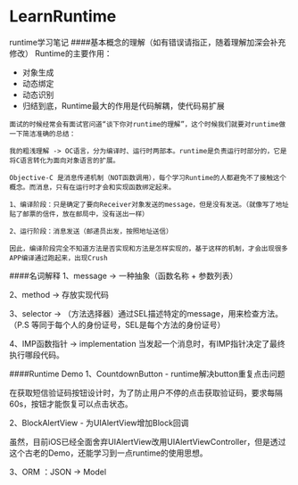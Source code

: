 # LearnRuntime
runtime学习笔记
####基本概念的理解（如有错误请指正，随着理解加深会补充修改）
Runtime的主要作用：

* 对象生成
* 动态绑定
* 动态识别
* 归结到底，Runtime最大的作用是代码解耦，使代码易扩展

```
面试的时候经常会有面试官问道“谈下你对runtime的理解”，这个时候我们就要对runtime做一下简洁准确的总结：

我的粗浅理解 -> OC语言，分为编译时、运行时两部本。runtime是负责运行时部分的，它是将C语言转化为面向对象语言的扩展。

```

```
Objective-C 是消息传递机制（NOT函数调用），每个学习Runtime的人都避免不了接触这个概念。而消息，只有在运行时才会和实现函数绑定起来。

1、编译阶段：只是确定了要向Receiver对象发送的message，但是没有发送。（就像写了地址贴了邮票的信件，放在邮局中，没有送出一样）

2、运行阶段：消息发送（邮递员出发，按照地址送信）

因此，编译阶段完全不知道方法是否实现和方法是怎样实现的，基于这样的机制，才会出现很多APP编译通过跑起来，出现Crush

```
####名词解释
1、message -> 一种抽象（函数名称 + 参数列表）

2、method -> 存放实现代码

3、selector -> （方法选择器）通过SEL描述特定的message，用来检查方法。（P.S 等同于每个人的身份证号，SEL是每个方法的身份证号）

4、IMP函数指针 -> implementation 当发起一个消息时，有IMP指针决定了最终执行哪段代码。

####Runtime Demo
1、CountdownButton - runtime解决button重复点击问题

在获取短信验证码按钮设计时，为了防止用户不停的点击获取验证码，要求每隔60s，按钮才能恢复可以点击状态。

2、BlockAlertView - 为UIAlertView增加Block回调

虽然，目前iOS已经全面舍弃UIAlertView改用UIAlertViewController，但是透过这个古老的Demo，还能学习到一点runtime的使用思想。

3、ORM ：JSON -> Model